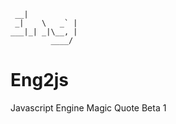         
     __|           
     _|    \   _` |
    ___|_| _|\__, |
             ____/ 

# Eng2js
Javascript Engine Magic Quote Beta 1
